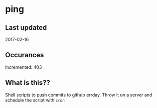 # ping

## Last updated
2017-02-16

## Occurances
Incremented: 403

## What is this??
Shell scripts to push commits to github errday. Throw it on a server and schedule the script with `cron`
